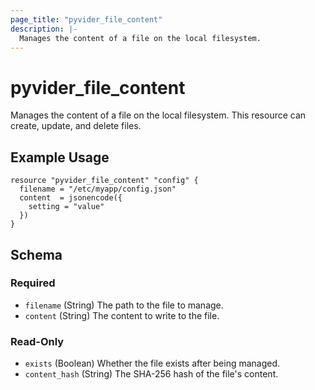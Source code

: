 ```yaml
---
page_title: "pyvider_file_content"
description: |-
  Manages the content of a file on the local filesystem.
---
```


# pyvider_file_content

Manages the content of a file on the local filesystem. This resource can create, update, and delete files.

## Example Usage

```hcl
resource "pyvider_file_content" "config" {
  filename = "/etc/myapp/config.json"
  content  = jsonencode({
    setting = "value"
  })
}
```

## Schema

### Required

- `filename` (String) The path to the file to manage.
- `content` (String) The content to write to the file.

### Read-Only

- `exists` (Boolean) Whether the file exists after being managed.
- `content_hash` (String) The SHA-256 hash of the file's content.
